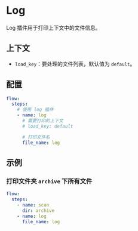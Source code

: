 # Log

Log 插件用于打印上下文中的文件信息。

## 上下文

- `load_key`：要处理的文件列表，默认值为 `default`。

## 配置

```yaml
flow:
  steps:
    # 使用 log 插件
    - name: log
      # 需要打印的上下文
      # load_key: default

      # 打印文件名
      file_name: log
```

## 示例

### 打印文件夹 `archive` 下所有文件

```yaml
flow:
  steps:
    - name: scan
      dir: archive
    - name: log
      file_name: log
```